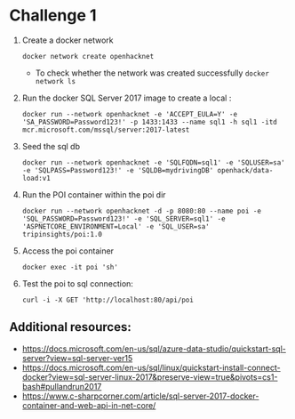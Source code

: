 # Challenge 1

1. Create a docker network

   `docker network create openhacknet`

   - To check whether the network was created successfully `docker network ls`

1. Run the docker SQL Server 2017 image to create a local :

   `docker run --network openhacknet -e 'ACCEPT_EULA=Y' -e 'SA_PASSWORD=Password123!' -p 1433:1433 --name sql1 -h sql1 -itd mcr.microsoft.com/mssql/server:2017-latest`

1. Seed the sql db

   `docker run --network openhacknet -e 'SQLFQDN=sql1' -e 'SQLUSER=sa' -e 'SQLPASS=Password123!' -e 'SQLDB=mydrivingDB' openhack/data-load:v1`

1. Run the POI container within the poi dir

   `docker run --network openhacknet -d -p 8080:80 --name poi -e 'SQL_PASSWORD=Password123!' -e 'SQL_SERVER=sql1' -e 'ASPNETCORE_ENVIRONMENT=Local' -e 'SQL_USER=sa' tripinsights/poi:1.0`

1. Access the poi container

   `docker exec -it poi 'sh'`

1. Test the poi to sql connection:

   `curl -i -X GET 'http://localhost:80/api/poi`

## Additional resources:

- <https://docs.microsoft.com/en-us/sql/azure-data-studio/quickstart-sql-server?view=sql-server-ver15>
- <https://docs.microsoft.com/en-us/sql/linux/quickstart-install-connect-docker?view=sql-server-linux-2017&preserve-view=true&pivots=cs1-bash#pullandrun2017>
- <https://www.c-sharpcorner.com/article/sql-server-2017-docker-container-and-web-api-in-net-core/>
